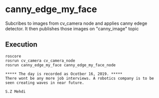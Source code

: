 # canny_edge_my_face
Subcribes to images from cv_camera node and applies canny edege detector. It then publishes those images on "canny_image" topic

## Execution
```
roscore
rosrun cv_camera cv_camera_node 
rosrun canny_edge_my_face canny_edge_my_face_node 

***** The day is recorded as Ocotber 16, 2019. *****
There wont be any more job interviews. A robotics company is to be seen creating waves in near future.

S.Z Mehdi
